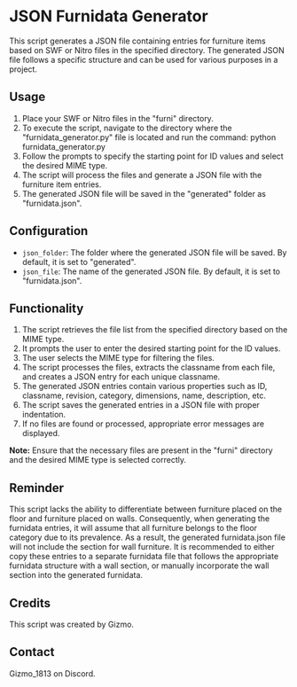 # JSON Furnidata Generator

This script generates a JSON file containing entries for furniture items based on SWF or Nitro files in the specified directory. The generated JSON file follows a specific structure and can be used for various purposes in a project.

## Usage

1. Place your SWF or Nitro files in the "furni" directory.
2. To execute the script, navigate to the directory where the "furnidata_generator.py" file is located and run the command: python furnidata_generator.py
3. Follow the prompts to specify the starting point for ID values and select the desired MIME type.
4. The script will process the files and generate a JSON file with the furniture item entries.
5. The generated JSON file will be saved in the "generated" folder as "furnidata.json".

## Configuration

- `json_folder`: The folder where the generated JSON file will be saved. By default, it is set to "generated".
- `json_file`: The name of the generated JSON file. By default, it is set to "furnidata.json".

## Functionality

1. The script retrieves the file list from the specified directory based on the MIME type.
2. It prompts the user to enter the desired starting point for the ID values.
3. The user selects the MIME type for filtering the files.
4. The script processes the files, extracts the classname from each file, and creates a JSON entry for each unique classname.
5. The generated JSON entries contain various properties such as ID, classname, revision, category, dimensions, name, description, etc.
6. The script saves the generated entries in a JSON file with proper indentation.
7. If no files are found or processed, appropriate error messages are displayed.

**Note:** Ensure that the necessary files are present in the "furni" directory and the desired MIME type is selected correctly.

## Reminder
This script lacks the ability to differentiate between furniture placed on the floor and furniture placed on walls. Consequently, when generating the furnidata entries, it will assume that all furniture belongs to the floor category due to its prevalence. As a result, the generated furnidata.json file will not include the section for wall furniture. It is recommended to either copy these entries to a separate furnidata file that follows the appropriate furnidata structure with a wall section, or manually incorporate the wall section into the generated furnidata.

## Credits

This script was created by Gizmo.

## Contact

Gizmo_1813 on Discord.
